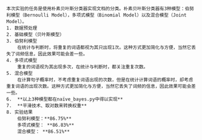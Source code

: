     本次实验的任务是使用朴素贝叶斯分类器实现文档的分类。朴素贝叶斯分类器有3种模型：伯努利模型（Bernoulli Model），多项式模型（Binomial Model）以及混合模型（Joint Model）。
    1. 数据预处理
    2. 基础模型（贝叶斯模型）
    3. 伯努利模型
        在统计与判断时，将重复的词语都视为其只出现1次。这种方式更加简化与方便，当然它丢失了词频信息，因此效果可能会差一些。
    4. 多项式模型
        重复的词语视为其出现多次，在统计与判断时，都关注重复次数。
    5. 混合模型
        在计算句子概率时，不考虑重复词语出现的次数，但是在统计计算词语的概率时，却考虑重复词语的出现次数。这种方式更加简化与方便，当然它丢失了词频的信息，因此效果可能会差一些。
    6.  **以上3种模型都在naïve_bayes.py中得以实现** 
    7.  **平滑技术、取对数来转换权重** 
    8. 实验结果
        伯努利模型：**86.75%** 
        多项式模型： **86.83%** 
        混合模型： **86.51%** 
